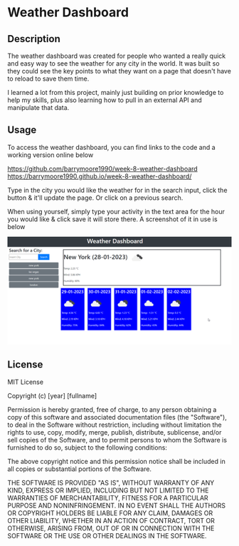 # Weather Dashboard

## Description

The weather dashboard was created for people who wanted a really quick and easy way to see the weather for any city in the world. It was built so they could see the key points to what they want on a page that doesn't have to reload to save them time.

I learned a lot from this project, mainly just building on prior knowledge to help my skills, plus also learning how to pull in an external API and manipulate that data.

## Usage

To access the weather dashboard, you can find links to the code and a working version online below

https://github.com/barrymoore1990/week-8-weather-dashboard
https://barrymoore1990.github.io/week-8-weather-dashboard/

Type in the city you would like the weather for in the search input, click the button & it'll update the page. Or click on a previous search.

When using yourself, simply type your activity in the text area for the hour you would like & click save it will store there. A screenshot of it in use is below

![ScreenShot](assets/images/screenshot.png)

## License

MIT License

Copyright (c) [year] [fullname]

Permission is hereby granted, free of charge, to any person obtaining a copy
of this software and associated documentation files (the "Software"), to deal
in the Software without restriction, including without limitation the rights
to use, copy, modify, merge, publish, distribute, sublicense, and/or sell
copies of the Software, and to permit persons to whom the Software is
furnished to do so, subject to the following conditions:

The above copyright notice and this permission notice shall be included in all
copies or substantial portions of the Software.

THE SOFTWARE IS PROVIDED "AS IS", WITHOUT WARRANTY OF ANY KIND, EXPRESS OR
IMPLIED, INCLUDING BUT NOT LIMITED TO THE WARRANTIES OF MERCHANTABILITY,
FITNESS FOR A PARTICULAR PURPOSE AND NONINFRINGEMENT. IN NO EVENT SHALL THE
AUTHORS OR COPYRIGHT HOLDERS BE LIABLE FOR ANY CLAIM, DAMAGES OR OTHER
LIABILITY, WHETHER IN AN ACTION OF CONTRACT, TORT OR OTHERWISE, ARISING FROM,
OUT OF OR IN CONNECTION WITH THE SOFTWARE OR THE USE OR OTHER DEALINGS IN THE
SOFTWARE.

